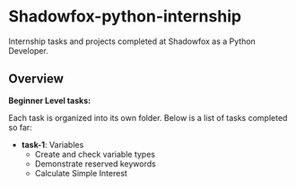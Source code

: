 # Shadowfox-python-internship
Internship tasks and projects completed at Shadowfox as a Python Developer.
## Overview

**Beginner Level tasks:**

Each task is organized into its own folder. Below is a list of tasks completed so far:

- **task-1**: Variables  
  - Create and check variable types  
  - Demonstrate reserved keywords  
  - Calculate Simple Interest 
